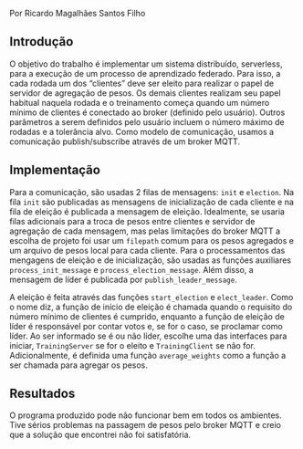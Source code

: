 Por Ricardo Magalhães Santos Filho

## Introdução

O objetivo do trabalho é implementar um sistema distribuído, serverless, para a execução de um processo de aprendizado federado. Para isso, a cada rodada um dos “clientes” deve ser eleito para realizar o papel de servidor de agregação de pesos. Os demais clientes realizam seu papel habitual naquela rodada e o treinamento começa quando um número mínimo de clientes é conectado ao broker (definido pelo usuário). Outros parâmetros a serem definidos pelo usuário incluem o número máximo de rodadas e a tolerância alvo. Como modelo de comunicação, usamos a comunicação publish/subscribe através de um broker MQTT.

## Implementação

Para a comunicação, são usadas 2 filas de mensagens: `init` e `election`. Na fila `init` são publicadas as mensagens de inicialização de cada cliente e na fila de eleição é publicada a mensagem de eleição. Idealmente, se usaria filas adicionais para a troca de pesos entre clientes e servidor de agregação de cada mensagem, mas pelas limitações do broker MQTT a escolha de projeto foi usar um `filepath` comum para os pesos agregados e um arquivo de pesos local para cada cliente. Para o processamentos das mengagens de eleição e de inicialização, são usadas as funções auxiliares `process_init_message` e `process_election_message`. Além disso, a mensagem de líder é publicada por `publish_leader_message`.

A eleição é feita através das funções `start_election` e `elect_leader`. Como o nome diz, a função de início de eleição é chamada quando o requisito do número mínimo de clientes é cumprido, enquanto a função de eleição de líder é responsável por contar votos e, se for o caso, se proclamar como líder. Ao ser informado se é ou não líder, escolhe uma das interfaces para iniciar, `TrainingServer` se for o eleito e `TrainingClient` se não for. Adicionalmente, é definida uma função `average_weights` como a função a ser chamada para agregar os pesos.


## Resultados

O programa produzido pode não funcionar bem em todos os ambientes. Tive sérios problemas na passagem de pesos pelo broker MQTT e creio que a solução que encontrei não foi satisfatória.
